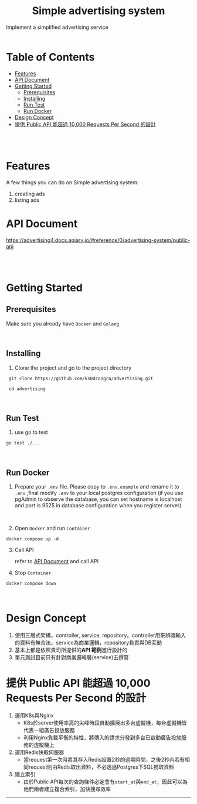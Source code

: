 <h1 align='center'><b>Simple advertising system</b></h1>
Implement a simplified advertising service

<br>
<br>

# Table of Contents
- [Features](#features)
- [API Document](#api-document)
- [Getting Started](#getting-started)
  - [Prerequisites](#prerequisites)
  - [Installing](#installing)
  - [Run Test](#run-test)
  - [Run Docker](#run-docker)
- [Design Concept](#design-concept)
- [提供 Public API 能超過 10,000 Requests Per Second 的設計](#design-concept)

<br>
<br>

# Features
A few things you can do on Simple advertising system:
1. creating ads
2. listing ads

# API Document
https://advertising4.docs.apiary.io/#reference/0/advertising-system/public-api

<br>
<br>

# Getting Started
## **Prerequisites**
Make sure you already have `Docker` and `Golang`

<br>

## **Installing**
1. Clone the project and go to the project directory
```
 git clone https://github.com/ks0dcongra/advertising.git

 cd advertising
```

<br/>

## **Run Test**
1. use go to test
```
go test ./...
```
<br/> 

## **Run Docker**
1. Prepare your `.env` file. Please copy to `.env.example` and rename it to `.env` ,final modify `.env` to your local postgres configuration (if you use pgAdmin to observe the database, you can set hostname is localhost and port is 9525 in database configuration when you register server)

<br/>

2. Open `Docker` and run `Container`

```
docker compose up -d
```
3. Call API

    refer to [API Document](https://advertising4.docs.apiary.io/#reference/0/advertising-system/public-api) and call API


4. Stop `Container`
```
docker compose down
```

<br/>

#  **Design Concept**
1. 使用三層式架構，controller, service, repository。controller用來辨識輸入的資料有無合法，service為商業邏輯，repository負責與DB互動
2. 基本上都是依照貴司所提供的**API 範例**進行設計的
3. 單元測試目前只有針對商業邏輯層(service)去撰寫

# **提供 Public API 能超過 10,000 Requests Per Second 的設計** 
1. 運用K8s與Nginx
    * K8s於server使用率高的尖峰時段自動擴展出多台虛擬機，每台虛擬機皆代表一組廣告投放服務
    * 利用Nginx負載平衡的特性，將傳入的請求分發到多台已啟動廣告投放服務的虛擬機上
2. 運用Redis快取伺服器
    * 當request第一次時將其存入Redis設置2秒的過期時間，之後2秒內若有相同request則由Redis取出資料，不必透過Postgres下SQL撈取資料
3. 建立索引
    * 由於Public API每次的查詢條件必定會有`start_at`與`end_at`，因此可以為他們兩者建立複合索引，加快搜尋效率
---
